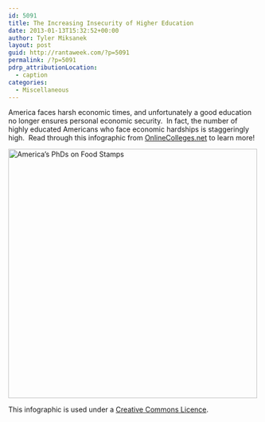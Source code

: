 ```yaml
---
id: 5091
title: The Increasing Insecurity of Higher Education
date: 2013-01-13T15:32:52+00:00
author: Tyler Miksanek
layout: post
guid: http://rantaweek.com/?p=5091
permalink: /?p=5091
pdrp_attributionLocation:
  - caption
categories:
  - Miscellaneous
---
```

America faces harsh economic times, and unfortunately a good education no longer ensures personal economic security.  In fact, the number of highly educated Americans who face economic hardships is staggeringly high.  Read through this infographic from [OnlineColleges.net](onlinecolleges.net) to learn more!

[<img src="https://s3.amazonaws.com/infographics/Americas-PhDs-Food-Stamps-800.jpg" alt="America’s PhDs on Food Stamps" width="500" border="0" />](http://www.onlinecolleges.net/2013/01/08/americas-phds-on-food-stamps/)

This infographic is used under a [Creative Commons Licence](http://creativecommons.org/licenses/by-nc-nd/3.0/deed.en_US).